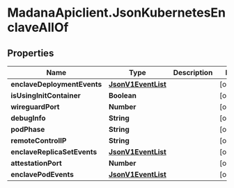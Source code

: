 # MadanaApiclient.JsonKubernetesEnclaveAllOf

## Properties

Name | Type | Description | Notes
------------ | ------------- | ------------- | -------------
**enclaveDeploymentEvents** | [**JsonV1EventList**](JsonV1EventList.md) |  | [optional] 
**isUsingInitContainer** | **Boolean** |  | [optional] 
**wireguardPort** | **Number** |  | [optional] 
**debugInfo** | **String** |  | [optional] 
**podPhase** | **String** |  | [optional] 
**remoteControlIP** | **String** |  | [optional] 
**enclaveReplicaSetEvents** | [**JsonV1EventList**](JsonV1EventList.md) |  | [optional] 
**attestationPort** | **Number** |  | [optional] 
**enclavePodEvents** | [**JsonV1EventList**](JsonV1EventList.md) |  | [optional] 


